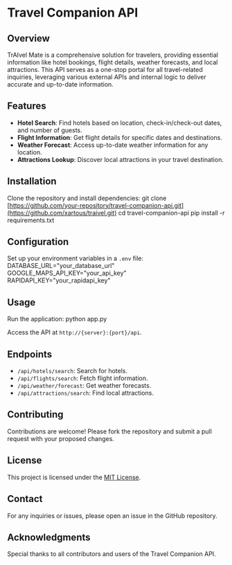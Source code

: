 # Travel Companion API

## Overview
TrAIvel Mate is a comprehensive solution for travelers, providing essential information like hotel bookings, flight details, weather forecasts, and local attractions. This API serves as a one-stop portal for all travel-related inquiries, leveraging various external APIs and internal logic to deliver accurate and up-to-date information.

## Features
- **Hotel Search**: Find hotels based on location, check-in/check-out dates, and number of guests.
- **Flight Information**: Get flight details for specific dates and destinations.
- **Weather Forecast**: Access up-to-date weather information for any location.
- **Attractions Lookup**: Discover local attractions in your travel destination.

## Installation
Clone the repository and install dependencies:
git clone [https://github.com/your-repository/travel-companion-api.git](https://github.com/xartous/traivel.git)
cd travel-companion-api
pip install -r requirements.txt

## Configuration
Set up your environment variables in a `.env` file:
DATABASE_URL="your_database_url"
GOOGLE_MAPS_API_KEY="your_api_key"
RAPIDAPI_KEY="your_rapidapi_key"

## Usage
Run the application:
python app.py

Access the API at `http://{server}:{port}/api`.

## Endpoints
- `/api/hotels/search`: Search for hotels.
- `/api/flights/search`: Fetch flight information.
- `/api/weather/forecast`: Get weather forecasts.
- `/api/attractions/search`: Find local attractions.

## Contributing
Contributions are welcome! Please fork the repository and submit a pull request with your proposed changes.

## License
This project is licensed under the [MIT License](LICENSE.md).

## Contact
For any inquiries or issues, please open an issue in the GitHub repository.

## Acknowledgments
Special thanks to all contributors and users of the Travel Companion API.
